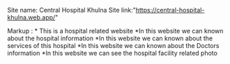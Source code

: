 Site name: Central Hospital Khulna
Site link:"https://central-hospital-khulna.web.app/" 

 Markup : * This is a hospital related website
 *In this website we can known about the hospital information
 *In this website we can known about the services of this hospital
 *In this website we can known about the Doctors information
 *In this website we can see the hospital facility related photo